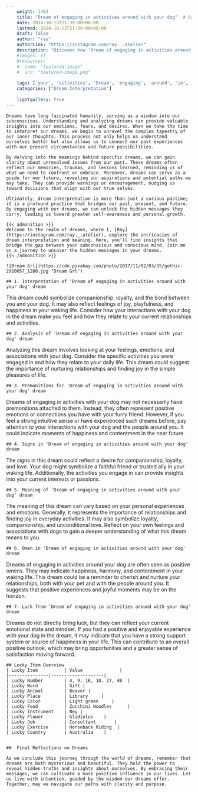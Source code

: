 ```yaml
---
    weight: 1482
    title: "Dream of engaging in activities around with your dog"  # Assuming 'title' column exists
    date: 2024-10-13T21:39:00+08:00
    lastmod: 2024-10-13T21:39:00+08:00
    draft: false
    author: "ray"
    authorLink: "https://instagram.com/ray._.atelier"
    description: "Discover how 'Dream of engaging in activities around with your dog' can interpret your future and uncover its significant meanings in your life."
    #images: []
    #resources:
    #- name: "featured-image"
    #  src: "featured-image.png"
    
    tags: ['your', 'activities', 'Dream', 'engaging', 'around', 'in', 'of', 'with', 'dog']
    categories: ["Dream Interpretation"]
    
    lightgallery: true
---
```

    
    Dreams have long fascinated humanity, serving as a window into our subconscious. Understanding and analyzing dreams can provide valuable insights into our emotions, fears, and desires. When we take the time to interpret our dreams, we begin to unravel the complex tapestry of our inner thoughts. This process not only helps us understand ourselves better but also allows us to connect our past experiences with our present circumstances and future possibilities.
    
    By delving into the meanings behind specific dreams, we can gain clarity about unresolved issues from our past. These dreams often reflect our memories, traumas, and lessons learned, reminding us of what we need to confront or embrace. Moreover, dreams can serve as a guide for our future, revealing our aspirations and potential paths we may take. They can provide warnings or encouragement, nudging us toward decisions that align with our true selves.
    
    Ultimately, dream interpretation is more than just a curious pastime; it is a profound practice that bridges our past, present, and future. By engaging with our dreams, we can unlock the hidden messages they carry, leading us toward greater self-awareness and personal growth.
    
    {{< admonition >}}
    Welcome to the realm of dreams, where I, [Ray](https://instagram.com/ray._.atelier), explore the intricacies of dream interpretation and meaning. Here, you’ll find insights that bridge the gap between your subconscious and conscious mind. Join me on a journey to uncover the hidden messages in your dreams.
    {{< /admonition >}}
    
    ![Dream Grl](https://cdn.pixabay.com/photo/2017/11/02/03/35/gothic-2910057_1280.jpg "Dream Grl")
    
    ## 1. Interpretation of 'Dream of engaging in activities around with your dog' dream
    
This dream could symbolize companionship, loyalty, and the bond between you and your dog. It may also reflect feelings of joy, playfulness, and happiness in your waking life. Consider how your interactions with your dog in the dream make you feel and how they relate to your current relationships and activities.
    
    ## 2. Analysis of 'Dream of engaging in activities around with your dog' dream
    
Analyzing this dream involves looking at your feelings, emotions, and associations with your dog. Consider the specific activities you were engaged in and how they relate to your daily life. This dream could suggest the importance of nurturing relationships and finding joy in the simple pleasures of life.
    
    ## 3. Premonitions for 'Dream of engaging in activities around with your dog' dream
    
Dreams of engaging in activities with your dog may not necessarily have premonitions attached to them. Instead, they often represent positive emotions or connections you have with your furry friend. However, if you feel a strong intuitive sense or have experienced such dreams before, pay attention to your interactions with your dog and the people around you. It could indicate moments of happiness and contentment in the near future.
    
    ## 4. Signs in 'Dream of engaging in activities around with your dog' dream
    
The signs in this dream could reflect a desire for companionship, loyalty, and love. Your dog might symbolize a faithful friend or trusted ally in your waking life. Additionally, the activities you engage in can provide insights into your current interests or passions.
    
    ## 5. Meaning of 'Dream of engaging in activities around with your dog' dream
    
The meaning of this dream can vary based on your personal experiences and emotions. Generally, it represents the importance of relationships and finding joy in everyday activities. It may also symbolize loyalty, companionship, and unconditional love. Reflect on your own feelings and associations with dogs to gain a deeper understanding of what this dream means to you.
    
    ## 6. Omen in 'Dream of engaging in activities around with your dog' dream
    
Dreams of engaging in activities around your dog are often seen as positive omens. They may indicate happiness, harmony, and contentment in your waking life. This dream could be a reminder to cherish and nurture your relationships, both with your pet and with the people around you. It suggests that positive experiences and joyful moments may be on the horizon.
    
    ## 7. Luck from 'Dream of engaging in activities around with your dog' dream
    
Dreams do not directly bring luck, but they can reflect your current emotional state and mindset. If you had a positive and enjoyable experience with your dog in the dream, it may indicate that you have a strong support system or source of happiness in your life. This can contribute to an overall positive outlook, which may bring opportunities and a greater sense of satisfaction moving forward.
    
    ## Lucky Item Overview
    | Lucky Item          | Value              |
    |---------------|--------------------|
    | Lucky Number        | 4, 9, 16, 18, 27, 40  |
    | Lucky Word          | Gift |
    | Lucky Animal        | Beaver |
    | Lucky Place         | Library     |
    | Lucky Color         | Light green     |
    | Lucky Food          | Zucchini Noodles      |
    | Lucky Instrument    | Ney |
    | Lucky Flower        | Gladiolus    |
    | Lucky Job           | Consultant       |
    | Lucky Exercise      | Horseback Riding  |
    | Lucky Country       | Australia    |
    
    
    ##  Final Reflections on Dreams
    
    As we conclude this journey through the world of dreams, remember that dreams are both mysterious and beautiful. They hold the power to reveal hidden truths and insights about ourselves. By embracing their messages, we can cultivate a more positive influence in our lives. Let us live with intention, guided by the wisdom our dreams offer. Together, may we navigate our paths with clarity and purpose.
    